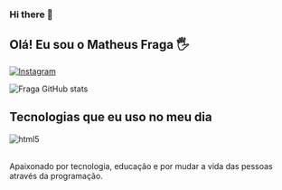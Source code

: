 ### Hi there 👋

## Olá! Eu sou o Matheus Fraga 🖐️

[![Instagram](https://img.shields.io/badge/Instagram-E4405F?style=for-the-badge&logo=instagram&logoColor=white)](https://instagram.com/erlaniofreire)


![Fraga GitHub stats](https://github-readme-stats.vercel.app/api?username=devfraga&show_icons=true&theme=dracula&count_private=true)

## Tecnologias que eu uso no meu dia

<div style="display: inline_block">
  <img align="center" alt="html5" src="https://img.shields.io/badge/HTML5-E34F26?style=for-the-badge&logo=html5&logoColor=white](https://img.shields.io/badge/PHP-777BB4?style=for-the-badge&logo=php&logoColor=white" />

</div><br/>

Apaixonado por tecnologia, educação e por mudar a vida das pessoas através da programação.
